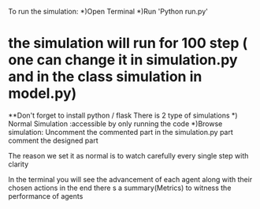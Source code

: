 To run the simulation:
*)Open Terminal
*)Run 'Python run.py'

# the simulation will run for 100 step ( one can change it in simulation.py and in the class simulation in model.py)


**Don't forget to install python / flask 
There is 2 type of simulations 
*) Normal Simulation :accessible by only running the code 
*)Browse simulation: Uncomment the commented part in the simulation.py part comment the designed part

The reason we set it as normal is to watch carefully every single step with clarity

In the terminal you will see the advancement of each agent along with their chosen actions in the end there s a summary(Metrics) to witness the performance of agents 